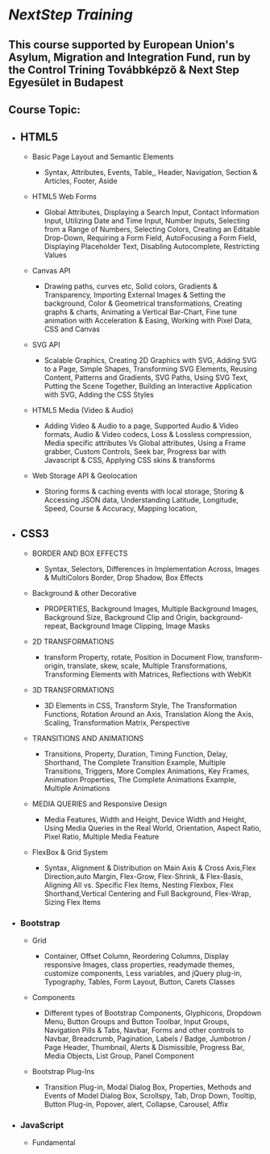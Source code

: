 # _NextStep Training_ 

## This course supported by European Union's Asylum, Migration and Integration Fund, run by the Control Trining Továbbképzõ & Next Step Egyesület in Budapest 

## Course Topic:
- ## HTML5 
    -  Basic Page Layout and Semantic Elements

        - Syntax, Attributes, Events, Table,, Header, Navigation, Section & Articles, Footer, Aside 

    - HTML5 Web Forms

        - Global Attributes, Displaying a Search Input, Contact Information Input, Utilizing Date and Time Input, Number Inputs, Selecting from a Range of Numbers, Selecting Colors, Creating an Editable Drop-Down, Requiring a Form Field, AutoFocusing a Form Field, Displaying Placeholder Text, Disabling Autocomplete, Restricting Values

    - Canvas API

        - Drawing paths, curves etc, Solid colors, Gradients & Transparency, Importing External Images & Setting the background, Color & Geometrical transformations, Creating graphs & charts, Animating a Vertical Bar-Chart, Fine tune animation with Acceleration & Easing, Working with Pixel Data, CSS and Canvas

    - SVG API

        - Scalable Graphics, Creating 2D Graphics with SVG, Adding SVG to a Page, Simple Shapes, Transforming SVG Elements, Reusing Content, Patterns and Gradients, SVG Paths, Using SVG Text, Putting the Scene Together, Building an Interactive Application with SVG, Adding the CSS Styles

    -  HTML5 Media (Video & Audio)

        - Adding Video & Audio to a page, Supported Audio & Video formats, Audio & Video codecs, Loss & Lossless compression, Media specific attributes Vs Global attributes, Using a Frame grabber, Custom Controls, Seek bar, Progress bar with Javascript & CSS, Applying CSS skins & transforms



    -  Web Storage API & Geolocation

        - Storing forms & caching events with local storage, Storing & Accessing JSON data, Understanding Latitude, Longitude, Speed, Course & Accuracy, Mapping location, 

- ## CSS3

    - BORDER AND BOX EFFECTS 

        - Syntax, Selectors, Differences in Implementation Across, Images & MultiColors Border, Drop Shadow, Box Effects

    - Background & other Decorative 

        - PROPERTIES, Background Images, Multiple Background Images, Background Size, Background Clip and Origin, background-repeat, Background Image Clipping, Image Masks

    - 2D TRANSFORMATIONS

        -  transform Property, rotate, Position in Document Flow, transform-origin, translate, skew, scale, Multiple Transformations, Transforming Elements with Matrices, Reflections with WebKit

    - 3D TRANSFORMATIONS

        - 3D Elements in CSS, Transform Style, The Transformation Functions, Rotation Around an Axis, Translation Along the Axis, Scaling, Transformation Matrix, Perspective

    - TRANSITIONS AND ANIMATIONS

        - Transitions, Property, Duration, Timing Function, Delay, Shorthand, The Complete Transition Example, Multiple Transitions, Triggers, More Complex Animations, Key Frames, Animation Properties, The Complete Animations Example, Multiple Animations


    - MEDIA QUERIES and Responsive Design 

        - Media Features, Width and Height, Device Width and Height, Using Media Queries in the Real World, Orientation, Aspect Ratio, Pixel Ratio, Multiple Media Feature


    - FlexBox & Grid System 

        - Syntax, Alignment & Distribution on Main Axis & Cross Axis,Flex Direction,auto Margin,  Flex-Grow, Flex-Shrink, & Flex-Basis, Aligning All vs. Specific Flex Items, Nesting Flexbox, Flex Shorthand,Vertical Centering and Full Background, Flex-Wrap, Sizing Flex Items


- ### Bootstrap 

    - Grid

        - Container, Offset Column, Reordering Columns, Display responsive Images, class properties, readymade themes, customize components, Less variables, and jQuery plug-in, Typography, Tables, Form Layout, Button, Carets Classes

    - Components

        - Different types of Bootstrap Components, Glyphicons, Dropdown Menu, Button Groups and Button Toolbar, Input Groups, Navigation Pills & Tabs, Navbar, Forms and other controls to Navbar, Breadcrumb, Pagination, Labels / Badge, Jumbotron / Page Header, Thumbnail, Alerts & Dismissible, Progress Bar, Media Objects, List Group, Panel Component 

    - Bootstrap Plug-Ins 

        - Transition Plug-in, Modal Dialog Box, Properties, Methods and Events of Model Dialog Box, Scrollspy, Tab, Drop Down, Tooltip, Button Plug-in, Popover, alert, Collapse, Carousel, Affix



- ### JavaScript

    - Fundamental 